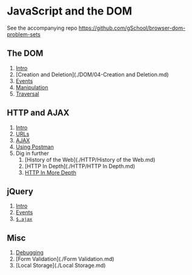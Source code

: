 # JavaScript and the DOM

See the accompanying repo https://github.com/gSchool/browser-dom-problem-sets

## The DOM

1. [Intro](./DOM/README.md)
1. [Creation and Deletion](./DOM/04-Creation and Deletion.md)
1. [Events](./DOM/05-Events.md)
1. [Manipulation](./DOM/03-Manipulation.md)
1. [Traversal](./DOM/02-Traversal.md)

## HTTP and AJAX

1. [Intro](./HTTP/README.md)
1. [URLs](./HTTP/URL.md)
1. [AJAX](./HTTP/AJAX.md)
1. [Using Postman](./HTTP/Postman.md)
1. Dig in further
   1. [History of the Web](./HTTP/History of the Web.md)
   1. [HTTP In Depth](./HTTP/HTTP In Depth.md)
   1. [HTTP In More Depth](./HTTP/Deeper.md)

## jQuery

1. [Intro](./jQuery/README.md)
1. [Events](./jQuery/Events.md)
1. [`$.ajax`](./jQuery/AJAX.md)

## Misc

1. [Debugging](./Debugging.md)
1. [Form Validation](./Form Validation.md)
1. [Local Storage](./Local Storage.md)
